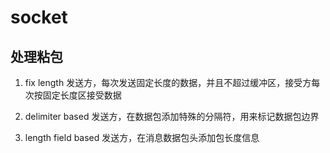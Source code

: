 # socket

## 处理粘包
1.  fix length
发送方，每次发送固定长度的数据，并且不超过缓冲区，接受方每次按固定长度区接受数据

2. delimiter based
发送方，在数据包添加特殊的分隔符，用来标记数据包边界

3. length field based
发送方，在消息数据包头添加包长度信息
